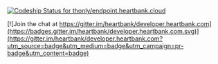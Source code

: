 [ ![Codeship Status for thonly/endpoint.heartbank.cloud](https://codeship.com/projects/04810b60-2f98-0134-992f-0637f2a9daca/status?branch=master)](https://codeship.com/projects/163966)


[![Join the chat at https://gitter.im/heartbank/developer.heartbank.com](https://badges.gitter.im/heartbank/developer.heartbank.com.svg)](https://gitter.im/heartbank/developer.heartbank.com?utm_source=badge&utm_medium=badge&utm_campaign=pr-badge&utm_content=badge)